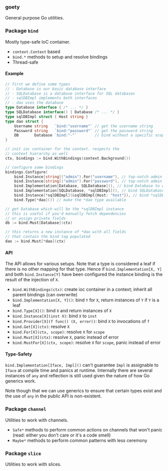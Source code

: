 ### goety
General purpose Go utilities.

### Package `bind`
Mostly type-safe IoC container.

- `context.Context` based
- `bind.*` methods to setup and resolve bindings
- Thread-safe

#### Example
```go
// first we define some types
// - Database is our basic database interface
// - SQLDatabase is a database interface for SQL databases
// - sqlDBImpl implements both interfaces
// - dao uses the database
type Database interface { /* ... */ }
type SQLDatabase interface() { Database /* ... */ }
type sqlDBImpl struct { Host string }
type dao struct {
	Username string   `bind:"username"` // get the username string
	Password string   `bind:"password"` // get the password string
	DB       Database `bind:"-"`        // bind without a specific scope 
}

// init ioc container for the context. respects the
// context hierarchy as well
ctx, bindings := bind.WithBindings(context.Background())

// configure some bindings
bindings.Configure(
    bind.Instance[string]("admin").For("username"), // top-notch admin username
    bind.Instance[string]("admin").For("password"), // top-notch admin password
    bind.Implementation[Database, SQLDatabase](), // bind Database to whatever SQLDatabase will be
    bind.Implementation[SQLDatabase, *sqlDBImpl](), // bind SQLDatabase to instances of *sqlDBImpl
    bind.Instance[*sqlDBImpl](&sqlDBImpl{Host: "host"}), // bind *sqlDBImpl to a concrete instance
    bind.Type[*dao]()) // make the *dao type available

// get Database which will be the *sqlDBImpl instance
// this is useful if you'd manually fetch dependencies
// or assign private fields
db := bind.Must[Database](ctx)

// this returns a new instance of *dao with all fields
// that contain the bind tag populated
dao := bind.Must[*dao](ctx)
```

#### API
The API allows for various setups. Note that a type is considered a leaf if there is no
other mapping for that type. Hence if `bind.Implementation[X, Y]` and both `bind.Instance[Y]` have
been configured the instance binding is the result of the injection of `X`.

- `bind.WithBindings(ctx)`: create ioc container in a context; inherit all parent bindings (can overwrite)
- `bind.Implementation[X, Y]()`: bind `Y` for `X`, return instances of `Y` if `Y` is a leaf
- `bind.Type[X]()`: bind `X` and return instances of `X`
- `bind.Instance[X](inst X)`: bind `X` to `inst`
- `bind.Provider[X](f func() (X, error))`: bind `X` to invocations of `f`
- `bind.Get[X](ctx)`: resolve `X`
- `bind.For[X](ctx, scope)`: resolve `X` for `scope`
- `bind.Must[X](ctx)`: resolve `X`, panic instead of error
- `bind.MustFor[X](ctx, scope)`: resolve `X` for `scope`, panic instead of error

#### Type-Safety
`bind.Implementation[Iface, Impl]()` can't guarantee `Impl` is assignable to `Iface` at compile time and panics at runtime.
Internally there are several instances of `any` and reflection is still used given the nature of how Go generics
work. 

Note though that we can use generics to ensure that certain types exist and the use of `any` in the
public API is non-existent.

### Package `channel`
Utilities to work with channels.

- `Safe*` methods to perform common actions on channels that won't panic (read: either you don't care or it's a code smell)
- `Maybe*` methods to perform common patterns with less ceremony

### Package `slice`
Utilities to work with slices.
